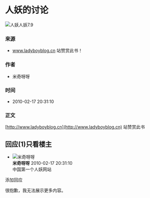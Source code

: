 # 人妖的讨论

![人妖](https://qnmob3.doubanio.com/view/subject/m/public/s10170505.jpg?imageView2/2/q/80/w/200/h/300/format/jpg/sharpen/1)人妖7.9

### 来源

- www.ladyboyblog.cn 站赞赏此书！

### 作者

- 米奇呀呀

### 时间

- 2010-02-17 20:31:10

### 正文

[http://www.ladyboyblog.cn](http://www.ladyboyblog.cn) 站赞赏此书

## 回应(1)只看楼主

-   ![米奇呀呀](https://img3.doubanio.com/img/files/file-1609845567.png)  
    **米奇呀呀** 2010-02-17 20:31:10  
    中国第一个人妖网站  

添加回应

很抱歉，我无法展示更多内容。
<!-- tcd_original_link https://m.douban.com/book/discussion/1376456 -->
